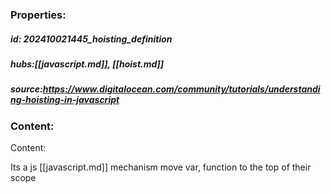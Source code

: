 ### Properties:


##### id: 202410021445_hoisting_definition
##### hubs:[[javascript.md]], [[hoist.md]]
##### source:https://www.digitalocean.com/community/tutorials/understanding-hoisting-in-javascript



### Content:
Content:

Its a js [[javascript.md]] mechanism move var, function to the top of their scope



